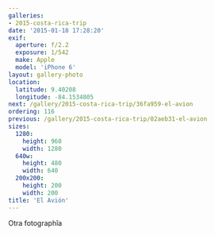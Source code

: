 ```yaml
---
galleries:
- 2015-costa-rica-trip
date: '2015-01-18 17:28:20'
exif:
  aperture: f/2.2
  exposure: 1/542
  make: Apple
  model: 'iPhone 6'
layout: gallery-photo
location:
  latitude: 9.40208
  longitude: -84.1534805
next: /gallery/2015-costa-rica-trip/36fa959-el-avion
ordering: 116
previous: /gallery/2015-costa-rica-trip/02aeb31-el-avion
sizes:
  1280:
    height: 960
    width: 1280
  640w:
    height: 480
    width: 640
  200x200:
    height: 200
    width: 200
title: 'El Avión'
---
```


Otra fotographîa
